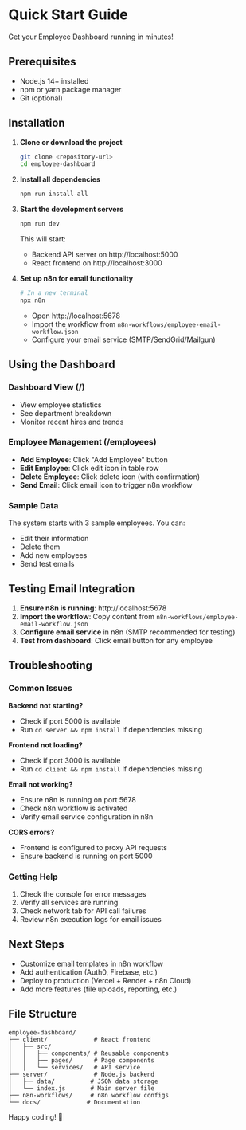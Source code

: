 # Quick Start Guide

Get your Employee Dashboard running in minutes!

## Prerequisites

- Node.js 14+ installed
- npm or yarn package manager
- Git (optional)

## Installation

1. **Clone or download the project**
   ```bash
   git clone <repository-url>
   cd employee-dashboard
   ```

2. **Install all dependencies**
   ```bash
   npm run install-all
   ```

3. **Start the development servers**
   ```bash
   npm run dev
   ```

   This will start:
   - Backend API server on http://localhost:5000
   - React frontend on http://localhost:3000

4. **Set up n8n for email functionality**
   ```bash
   # In a new terminal
   npx n8n
   ```
   
   - Open http://localhost:5678
   - Import the workflow from `n8n-workflows/employee-email-workflow.json`
   - Configure your email service (SMTP/SendGrid/Mailgun)

## Using the Dashboard

### Dashboard View (/)
- View employee statistics
- See department breakdown
- Monitor recent hires and trends

### Employee Management (/employees)
- **Add Employee**: Click "Add Employee" button
- **Edit Employee**: Click edit icon in table row
- **Delete Employee**: Click delete icon (with confirmation)
- **Send Email**: Click email icon to trigger n8n workflow

### Sample Data
The system starts with 3 sample employees. You can:
- Edit their information
- Delete them
- Add new employees
- Send test emails

## Testing Email Integration

1. **Ensure n8n is running**: http://localhost:5678
2. **Import the workflow**: Copy content from `n8n-workflows/employee-email-workflow.json`
3. **Configure email service** in n8n (SMTP recommended for testing)
4. **Test from dashboard**: Click email button for any employee

## Troubleshooting

### Common Issues

**Backend not starting?**
- Check if port 5000 is available
- Run `cd server && npm install` if dependencies missing

**Frontend not loading?**
- Check if port 3000 is available
- Run `cd client && npm install` if dependencies missing

**Email not working?**
- Ensure n8n is running on port 5678
- Check n8n workflow is activated
- Verify email service configuration in n8n

**CORS errors?**
- Frontend is configured to proxy API requests
- Ensure backend is running on port 5000

### Getting Help

1. Check the console for error messages
2. Verify all services are running
3. Check network tab for API call failures
4. Review n8n execution logs for email issues

## Next Steps

- Customize email templates in n8n workflow
- Add authentication (Auth0, Firebase, etc.)
- Deploy to production (Vercel + Render + n8n Cloud)
- Add more features (file uploads, reporting, etc.)

## File Structure

```
employee-dashboard/
├── client/             # React frontend
│   ├── src/
│   │   ├── components/ # Reusable components
│   │   ├── pages/      # Page components
│   │   └── services/   # API service
├── server/             # Node.js backend
│   ├── data/          # JSON data storage
│   └── index.js       # Main server file
├── n8n-workflows/     # n8n workflow configs
└── docs/             # Documentation
```

Happy coding! 🚀
